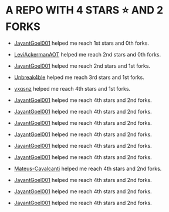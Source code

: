# A REPO WITH 4 STARS ⭐️ AND 2 FORKS































































































































































































































































































































































































































































































































































































































































































































































































































































































































































































































































































































































































































































































































































































































































































































































































































































































































































































































































































































































































































































































































































































































































































































































































































































































































































































































































































































































































































































































































































































































































































































































































































































































































































































































































































































































































































































































































































































































































































































































































































































































































































































































































































































































































































































































































































































































































































































































































































































































































































































































































































































































































































































































































































































































































































































































































































































































































































































































































































































































































































































































































































































































































































































































































































































































































































































































































































































































































































































































































































































































































































































































































































































































































































































































































































































































































































































































































































































































































































































































































































































































































































































































































































































































































































































































































 - [JayantGoel001](https://github.com/JayantGoel001) helped me reach 1st stars and 0th forks.































































































































































































































































































































































































































































































































































































































































































































































































































































































































































































































































































































































































































































































































































































































































































































































































































































































































































































































































































































































































































































































































































































































































































































































































































































































































































































































































































































































































































































































































































































































































































































































































































































































































































































































































































































































































































































































































































































































































































































































































































































































































































































































































































































































































































































































































































































































































































































































































































































































































































































































































































































































































































































































































































































































































































































































































































































































































































































































































































































































































































































































































































































































































































































































































































































































































































































































































































































































































































































































































































































































































































































































































































































































































































































































































































































































































































































































































































































































































































































































































































































































































































































































































































































































































































































































































 - [LeviAckermanAOT](https://github.com/LeviAckermanAOT) helped me reach 2nd stars and 0th forks.































































































































































































































































































































































































































































































































































































































































































































































































































































































































































































































































































































































































































































































































































































































































































































































































































































































































































































































































































































































































































































































































































































































































































































































































































































































































































































































































































































































































































































































































































































































































































































































































































































































































































































































































































































































































































































































































































































































































































































































































































































































































































































































































































































































































































































































































































































































































































































































































































































































































































































































































































































































































































































































































































































































































































































































































































































































































































































































































































































































































































































































































































































































































































































































































































































































































































































































































































































































































































































































































































































































































































































































































































































































































































































































































































































































































































































































































































































































































































































































































































































































































































































































































































































































































































































































































 - [JayantGoel001](https://github.com/JayantGoel001) helped me reach 2nd stars and 1st forks.































































































































































































































































































































































































































































































































































































































































































































































































































































































































































































































































































































































































































































































































































































































































































































































































































































































































































































































































































































































































































































































































































































































































































































































































































































































































































































































































































































































































































































































































































































































































































































































































































































































































































































































































































































































































































































































































































































































































































































































































































































































































































































































































































































































































































































































































































































































































































































































































































































































































































































































































































































































































































































































































































































































































































































































































































































































































































































































































































































































































































































































































































































































































































































































































































































































































































































































































































































































































































































































































































































































































































































































































































































































































































































































































































































































































































































































































































































































































































































































































































































































































































































































































































































































































































































































































 - [Unbreak4ble](https://github.com/Unbreak4ble) helped me reach 3rd stars and 1st forks.































































































































































































































































































































































































































































































































































































































































































































































































































































































































































































































































































































































































































































































































































































































































































































































































































































































































































































































































































































































































































































































































 - [yxqsnz](https://github.com/yxqsnz) helped me reach 4th stars and 1st forks.































































































































































































































































































































































































































































































































































































































































































































































































































































































































































































































































 - [JayantGoel001](https://github.com/JayantGoel001) helped me reach 4th stars and 2nd forks.































































































































































































































































































































































































































































































































 - [JayantGoel001](https://github.com/JayantGoel001) helped me reach 4th stars and 2nd forks.































































































































































































































































 - [JayantGoel001](https://github.com/JayantGoel001) helped me reach 4th stars and 2nd forks.































































































































 - [JayantGoel001](https://github.com/JayantGoel001) helped me reach 4th stars and 2nd forks.































































 - [JayantGoel001](https://github.com/JayantGoel001) helped me reach 4th stars and 2nd forks.































 - [JayantGoel001](https://github.com/JayantGoel001) helped me reach 4th stars and 2nd forks.















 - [Mateus-Cavalcanti](https://github.com/Mateus-Cavalcanti) helped me reach 4th stars and 2nd forks.







 - [JayantGoel001](https://github.com/JayantGoel001) helped me reach 4th stars and 2nd forks.



 - [JayantGoel001](https://github.com/JayantGoel001) helped me reach 4th stars and 2nd forks.

 - [JayantGoel001](https://github.com/JayantGoel001) helped me reach 4th stars and 2nd forks.